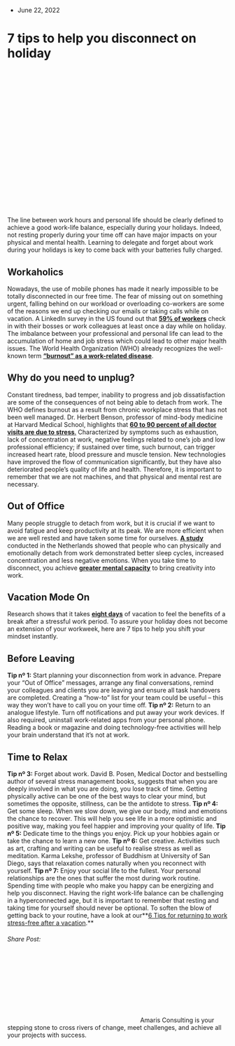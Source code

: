 * June 22, 2022


# 7 tips to help you disconnect on holiday
![](data:image/svg+xml,%3Csvg%20xmlns='http://www.w3.org/2000/svg'%20viewBox='0%200%20640%20427'%3E%3C/svg%3E)
The line between work hours and personal life should be clearly defined to achieve a good work-life balance, especially during your holidays. Indeed, not resting properly during your time off can have major impacts on your physical and mental health. Learning to delegate and forget about work during your holidays is key to come back with your batteries fully charged.
## **Workaholics**
Nowadays, the use of mobile phones has made it nearly impossible to be totally disconnected in our free time. The fear of missing out on something urgent, falling behind on our workload or overloading co-workers are some of the reasons we end up checking our emails or taking calls while on vacation. A LinkedIn survey in the US found out that [**59% of workers**](https://www.cbsnews.com/news/most-americans-check-work-email-while-on-vacation-linkedin-survey/) check in with their bosses or work colleagues at least once a day while on holiday.
The imbalance between your professional and personal life can lead to the accumulation of home and job stress which could lead to other major health issues. The World Health Organization (WHO) already recognizes the well-known term [**“burnout” as a work-related disease**](https://icd.who.int/browse11/l-m/en%5C#/http://id.who.int/icd/entity/129180281).
## **Why do you need to unplug?**
Constant tiredness, bad temper, inability to progress and job dissatisfaction are some of the consequences of not being able to detach from work.
The WHO defines burnout as a result from chronic workplace stress that has not been well managed. Dr. Herbert Benson, professor of mind-body medicine at Harvard Medical School, highlights that [**60 to 90 percent of all doctor visits are due to stress**.](https://www.stress.org/americas-1-health-problem#:~:text=also%2C%20Research%20by%20Perkins%20\(1994,doctor%20visits%20were%20stress%2Drelated.)
Characterized by symptoms such as exhaustion, lack of concentration at work, negative feelings related to one’s job and low professional efficiency; if sustained over time, such burnout, can trigger increased heart rate, blood pressure and muscle tension.
New technologies have improved the flow of communication significantly, but they have also deteriorated people’s quality of life and health. Therefore, it is important to remember that we are not machines, and that physical and mental rest are necessary.
## **Out of Office**
Many people struggle to detach from work, but it is crucial if we want to avoid fatigue and keep productivity at its peak. We are more efficient when we are well rested and have taken some time for ourselves. [**A study**](https://www.jstage.jst.go.jp/article/indhealth/advpub/0/advpub_2019-0097/_pdf) conducted in the Netherlands showed that people who can physically and emotionally detach from work demonstrated better sleep cycles, increased concentration and less negative emotions.
When you take time to disconnect, you achieve [**greater mental capacity**](https://www.forbes.com/sites/forbeshumanresourcescouncil/2020/03/16/eight-benefits-of-encouraging-employees-to-disconnect-on-time/?sh=7d78e63648c6) to bring creativity into work.
## **Vacation Mode On**
Research shows that it takes [**eight days**](https://www.nationalgeographic.com/travel/article/how-to-save-your-vacation-from-the-stress-of-work#:~:text=A%20frequently%20cited%20study%20published%20in%20the%20Journal,benefits%20of%20a%20break%20to%20be%20fully%20felt.) of vacation to feel the benefits of a break after a stressful work period. To assure your holiday does not become an extension of your workweek, here are 7 tips to help you shift your mindset instantly.
## **Before Leaving**
**Tip nº 1:** Start planning your disconnection from work in advance. Prepare your “Out of Office” messages, arrange any final conversations, remind your colleagues and clients you are leaving and ensure all task handovers are completed. Creating a “how-to” list for your team could be useful – this way they won’t have to call you on your time off.
**Tip nº 2:** Return to an analogue lifestyle. Turn off notifications and put away your work devices. If also required, uninstall work-related apps from your personal phone. Reading a book or magazine and doing technology-free activities will help your brain understand that it’s not at work.
## **Time to Relax**
**Tip nº 3:** Forget about work. David B. Posen, Medical Doctor and bestselling author of several stress management books, suggests that when you are deeply involved in what you are doing, you lose track of time. Getting physically active can be one of the best ways to clear your mind, but sometimes the opposite, stillness, can be the antidote to stress.
**Tip nº 4:** Get some sleep. When we slow down, we give our body, mind and emotions the chance to recover. This will help you see life in a more optimistic and positive way, making you feel happier and improving your quality of life.
**Tip nº 5:** Dedicate time to the things you enjoy. Pick up your hobbies again or take the chance to learn a new one.
**Tip nº 6:** Get creative. Activities such as art, crafting and writing can be useful to realise stress as well as meditation. Karma Lekshe, professor of Buddhism at University of San Diego, says that relaxation comes naturally when you reconnect with yourself.
**Tip nº 7:** Enjoy your social life to the fullest. Your personal relationships are the ones that suffer the most during work routine. Spending time with people who make you happy can be energizing and help you disconnect.
Having the right work-life balance can be challenging in a hyperconnected age, but it is important to remember that resting and taking time for yourself should never be optional.
To soften the blow of getting back to your routine, have a look at our**[6 Tips for returning to work stress-free after a vacation](https://amaris.com/insights/news/tips-returning-work-after-vacation/).**
###### Share Post:
![Amaris Logo](data:image/svg+xml,%3Csvg%20xmlns='http://www.w3.org/2000/svg'%20viewBox='0%200%200%200'%3E%3C/svg%3E)
Amaris Consulting is your stepping stone to cross rivers of change, meet challenges, and achieve all your projects with success.
